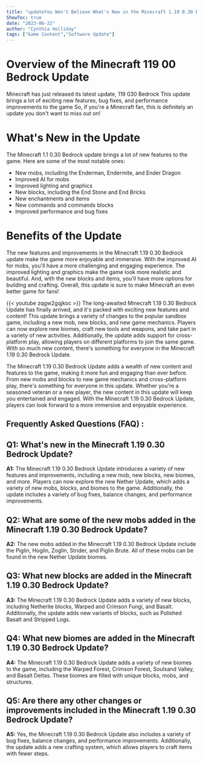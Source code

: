 ```yaml
---
title: "updateYou Won't Believe What's New in the Minecraft 1.19 0.30 Bedrock Update!"
ShowToc: true 
date: "2023-06-22"
author: "Cynthia Holliday" 
tags: ["Game Content","Software Update"]
---
```

# Overview of the Minecraft 119 00 Bedrock Update

Minecraft has just released its latest update, 119 030 Bedrock This update brings a lot of exciting new features, bug fixes, and performance improvements to the game So, if you're a Minecraft fan, this is definitely an update you don't want to miss out on!

# What's New in the Update

The Minecraft 1.1 0.30 Bedrock update brings a lot of new features to the game. Here are some of the most notable ones:

- New mobs, including the Enderman, Endermite, and Ender Dragon
- Improved AI for mobs
- Improved lighting and graphics
- New blocks, including the End Stone and End Bricks
- New enchantments and items
- New commands and commands blocks
- Improved performance and bug fixes

# Benefits of the Update

The new features and improvements in the Minecraft 1.19 0.30 Bedrock update make the game more enjoyable and immersive. With the improved AI for mobs, you'll have a more challenging and engaging experience. The improved lighting and graphics make the game look more realistic and beautiful. And, with the new blocks and items, you'll have more options for building and crafting. Overall, this update is sure to make Minecraft an even better game for fans!

{{< youtube zqgw2gqjkoc >}} 
The long-awaited Minecraft 1.19 0.30 Bedrock Update has finally arrived, and it's packed with exciting new features and content! This update brings a variety of changes to the popular sandbox game, including a new mob, new blocks, and new game mechanics. Players can now explore new biomes, craft new tools and weapons, and take part in a variety of new activities. Additionally, the update adds support for cross-platform play, allowing players on different platforms to join the same game. With so much new content, there's something for everyone in the Minecraft 1.19 0.30 Bedrock Update.

The Minecraft 1.19 0.30 Bedrock Update adds a wealth of new content and features to the game, making it more fun and engaging than ever before. From new mobs and blocks to new game mechanics and cross-platform play, there's something for everyone in this update. Whether you're a seasoned veteran or a new player, the new content in this update will keep you entertained and engaged. With the Minecraft 1.19 0.30 Bedrock Update, players can look forward to a more immersive and enjoyable experience.

## Frequently Asked Questions (FAQ) :
## Q1: What's new in the Minecraft 1.19 0.30 Bedrock Update?

**A1:** The Minecraft 1.19 0.30 Bedrock Update introduces a variety of new features and improvements, including a new mob, new blocks, new biomes, and more. Players can now explore the new Nether Update, which adds a variety of new mobs, blocks, and biomes to the game. Additionally, the update includes a variety of bug fixes, balance changes, and performance improvements. 

## Q2: What are some of the new mobs added in the Minecraft 1.19 0.30 Bedrock Update?

**A2:** The new mobs added in the Minecraft 1.19 0.30 Bedrock Update include the Piglin, Hoglin, Zoglin, Strider, and Piglin Brute. All of these mobs can be found in the new Nether Update biomes. 

## Q3: What new blocks are added in the Minecraft 1.19 0.30 Bedrock Update?

**A3:** The Minecraft 1.19 0.30 Bedrock Update adds a variety of new blocks, including Netherite blocks, Warped and Crimson Fungi, and Basalt. Additionally, the update adds new variants of blocks, such as Polished Basalt and Stripped Logs. 

## Q4: What new biomes are added in the Minecraft 1.19 0.30 Bedrock Update?

**A4:** The Minecraft 1.19 0.30 Bedrock Update adds a variety of new biomes to the game, including the Warped Forest, Crimson Forest, Soulsand Valley, and Basalt Deltas. These biomes are filled with unique blocks, mobs, and structures. 

## Q5: Are there any other changes or improvements included in the Minecraft 1.19 0.30 Bedrock Update?

**A5:** Yes, the Minecraft 1.19 0.30 Bedrock Update also includes a variety of bug fixes, balance changes, and performance improvements. Additionally, the update adds a new crafting system, which allows players to craft items with fewer steps.



